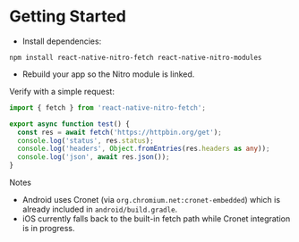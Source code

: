 # Getting Started

- Install dependencies:

```
npm install react-native-nitro-fetch react-native-nitro-modules
```

- Rebuild your app so the Nitro module is linked.

Verify with a simple request:

```ts
import { fetch } from 'react-native-nitro-fetch';

export async function test() {
  const res = await fetch('https://httpbin.org/get');
  console.log('status', res.status);
  console.log('headers', Object.fromEntries(res.headers as any));
  console.log('json', await res.json());
}
```

Notes

- Android uses Cronet (via `org.chromium.net:cronet-embedded`) which is already included in `android/build.gradle`.
- iOS currently falls back to the built-in fetch path while Cronet integration is in progress.

